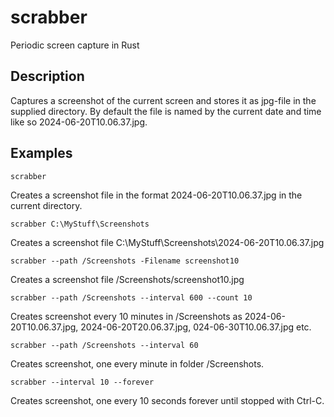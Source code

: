 # scrabber
Periodic screen capture in Rust

## Description
Captures a screenshot of the current screen and stores it as jpg-file in the supplied directory.
By default the file is named by the current date and time like so 2024-06-20T10.06.37.jpg.

## Examples

```
scrabber
```
Creates a screenshot file in the format 2024-06-20T10.06.37.jpg in the current directory.
```
scrabber C:\MyStuff\Screenshots
```
Creates a screenshot file C:\MyStuff\Screenshots\2024-06-20T10.06.37.jpg
```
scrabber --path /Screenshots -Filename screenshot10
```
Creates a screenshot file /Screenshots/screenshot10.jpg
```
scrabber --path /Screenshots --interval 600 --count 10
```
Creates screenshot every 10 minutes in /Screenshots as 2024-06-20T10.06.37.jpg,
2024-06-20T20.06.37.jpg, 024-06-30T10.06.37.jpg etc.

```
scrabber --path /Screenshots --interval 60
```
Creates screenshot, one every minute in folder /Screenshots.

```
scrabber --interval 10 --forever
```
Creates screenshot, one every 10 seconds forever until stopped with Ctrl-C. 
